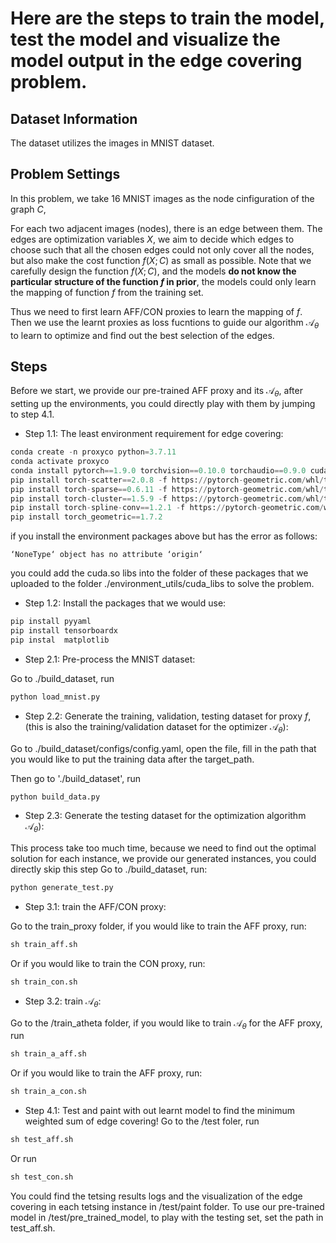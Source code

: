 # Here are the steps to train the model, test the model and visualize the model output in the edge covering problem.

## Dataset Information
The dataset utilizes the images in MNIST dataset.

## Problem Settings
In this problem, we take 16 MNIST images as the node cinfiguration of the graph $C$, 

For each two adjacent images (nodes), there is an edge between them. The edges are optimization variables $X$, we aim to decide which edges to choose such that all the chosen edges could not only cover all the nodes, but also make the cost function $f(X;C)$ as small as possible. Note that we carefully design the function $f(X;C)$, and the models **do not know the particular structure of the function $f$ in prior**, the models could only learn the mapping of function $f$ from the training set.

Thus we need to first learn AFF/CON proxies to learn the mapping of $f$. Then we use the learnt proxies as loss fucntions to guide our algorithm $\mathcal{A}_{\theta}$ to learn to optimize and find out the best selection of the edges.

## Steps
Before we start, we provide our pre-trained AFF proxy and its $\mathcal{A}_{\theta}$, after setting up the environments, you could directly play with them by jumping to step 4.1.

- Step 1.1: The least environment requirement for edge covering: 

```Python
conda create -n proxyco python=3.7.11
conda activate proxyco
conda install pytorch==1.9.0 torchvision==0.10.0 torchaudio==0.9.0 cudatoolkit=11.1 -c pytorch -c conda-forge
pip install torch-scatter==2.0.8 -f https://pytorch-geometric.com/whl/torch-1.9.0+cu111
pip install torch-sparse==0.6.11 -f https://pytorch-geometric.com/whl/torch-1.9.0+cu111   # this may take a while...
pip install torch-cluster==1.5.9 -f https://pytorch-geometric.com/whl/torch-1.9.0+cu111
pip install torch-spline-conv==1.2.1 -f https://pytorch-geometric.com/whl/torch-1.9.0+cu111
pip install torch_geometric==1.7.2
```

if you install the environment packages above but has the error as follows:
```
‘NoneType‘ object has no attribute ‘origin‘
```
you could add the cuda.so libs into the folder of these packages that we uploaded to the folder ./environment_utils/cuda_libs to solve the problem.

- Step 1.2: Install the packages that we would use:
```Python
pip install pyyaml
pip install tensorboardx
pip instal  matplotlib
```

- Step 2.1: Pre-process the MNIST dataset:

Go to ./build_dataset, run
```Python
python load_mnist.py
```

- Step 2.2: Generate the training, validation, testing dataset for proxy $f$, (this is also the training/validation dataset for the optimizer $\mathcal{A}_\theta$):

Go to ./build_dataset/configs/config.yaml, open the file, fill in the path that you would like to put the training data after the target_path.

Then go to './build_dataset', run

```Python
python build_data.py
```

- Step 2.3: Generate the testing dataset for the optimization algorithm $\mathcal{A}_\theta$):

This process take too much time, because we need to find out the optimal solution for each instance, we provide our generated instances, you could directly skip this step
Go to ./build_dataset, run:
```Python
python generate_test.py
```

- Step 3.1: train the AFF/CON proxy:

Go to the train_proxy folder, if you would like to train the AFF proxy, run:
```Python
sh train_aff.sh
```
Or if you would like to train the CON proxy, run:
```Python
sh train_con.sh
```

- Step 3.2: train $\mathcal{A}_{\theta}$:

Go to the /train_atheta folder, if you would like to train $\mathcal{A}_{\theta}$ for the AFF proxy, run
```Python
sh train_a_aff.sh
```
Or if you would like to train the AFF proxy, run:
```Python
sh train_a_con.sh
```

- Step 4.1: Test and paint with out learnt model to find the minimum weighted sum of edge covering!
Go to the /test foler, run
```Python
sh test_aff.sh
```
Or run
```Python
sh test_con.sh
```

You could find the tetsing results logs and the visualization of the edge covering in each tetsing instance in /test/paint folder.
To use our pre-trained model in  /test/pre_trained_model, to play with the testing set, set the path in test_aff.sh.



